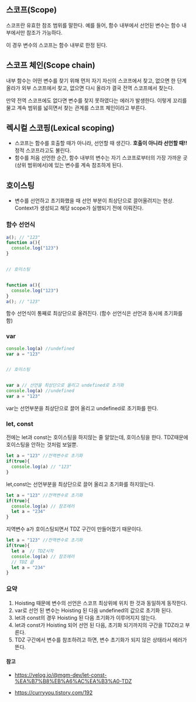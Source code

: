 ## 스코프(Scope)

스코프란 유효한 참조 범위를 말한다.
예를 들어, 함수 내부에서 선언된 변수는 함수 내부에서만 참조가 가능하다.

이 경우 변수의 스코프는 함수 내부로 한정 된다.

## 스코프 체인(Scope chain)
내부 함수는 어떤 변수를 찾기 위해 먼저 자기 자신의 스코프에서 찾고, 없으면 한 단계 올라가 외부 스코프에서 찾고, 없으면 다시 올라가 결국 전역 스코프에서 찾는다. 

만약 전역 스코프에도 없다면 변수를 찾지 못하였다는 에러가 발생한다. 이렇게 꼬리를 물고 계속 범위를 넓히면서 찾는 관계를 스코프 체인이라고 부른다.

## 렉시컬 스코핑(Lexical scoping)
- 스코프는 함수를 호출할 때가 아니라, 선언할 때 생긴다. **호출이 아니라 선언할 때!!** 정적 스코프라고도 불린다.
- 함수를 처음 선언한 순간, 함수 내부의 변수는 자기 스코프로부터의 가장 가까운 곳(상위 범위에서)에 있는 변수를 계속 참조하게 된다.   


## 호이스팅
- 변수를 선언하고 초기화했을 때 선언 부분이 최상단으로 끌어올려지는 현상. Context가 생성되고 해당 scope가 실행되기 전에 이뤄진다.

### 함수 선언식

```js
a(); // "123"
function a(){
  console.log("123")
}


// 호이스팅


function a(){
  console.log("123")
}
a(); // "123"
```
함수 선언식이 통째로 최상단으로 올려진다. (함수 선언식은 선언과 동시에 초기화를 함)

### var

```js
console.log(a) //undefined
var a = "123"


// 호이스팅


var a // 선언을 최상단으로 올리고 undefined로 초기화
console.log(a) //undefined
var a = "123"
```
var는 선언부분을 최상단으로 끌어 올리고 undefined로 초기화를 한다.

### let, const
전에는 let과 const는 호이스팅을 하지않는 줄 알았는데, 호이스팅을 한다. TDZ때문에 호이스팅을 안하는 것처럼 보일뿐.
```js
let a = "123" //전역변수로 초기화
if(true){
  console.log(a) // "123"
}
```
let,const는 선언부분을 최상단으로 끌어 올리고 초기화를 하지않는다. 

```js
let a = "123" //전역변수로 초기화
if(true){
  console.log(a) // 참조에러
  let a = "234"
}
```

지역변수 a가 호이스팅되면서 TDZ 구간이 만들어졌기 때문이다.

```js
let a = "123" //전역변수로 초기화
if(true){
  let a  // TDZ시작
  console.log(a) // 참조에러
  // TDZ 끝
  let a = "234"
}
```
### 요약

1. Hoisting 때문에 변수의 선언은 스코프 최상위에 위치 한 것과 동일하게 동작한다.
2. var로 선언 된 변수는 Hoisting 된 다음 undefined의 값으로 초기화 된다.
3. let과 const의 경우 Hoisting 된 다음 초기화가 이루어지지 않는다.
4. let과 const가 Hoisting 되어 선언 된 다음, 초기화 되기까지의 구간을 TDZ라고 부른다.
5. TDZ 구간에서 변수를 참조하려고 하면, 변수 초기화가 되지 않은 상태라서 에러가 뜬다.

#### 참고
- https://velog.io/@mgm-dev/let-const-%EA%B7%B8%EB%A6%AC%EA%B3%A0-TDZ

- https://curryyou.tistory.com/192
